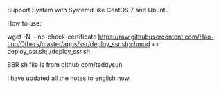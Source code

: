 Support System with Systemd like CentOS 7 and Ubuntu.

How to use:



wget -N --no-check-certificate https://raw.githubusercontent.com/Hao-Luo/Others/master/apps/ssr/deploy_ssr.sh;chmod +x deploy_ssr.sh;./deploy_ssr.sh



BBR sh file is from github.com/teddysun


I have updated all the notes to english now.